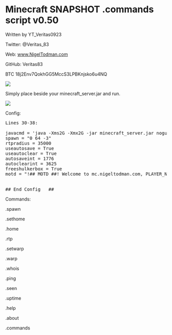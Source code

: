 # Minecraft SNAPSHOT .commands script v0.50

Written by YT_Veritas0923             

Twitter: @Veritas_83                  

Web: www.NigelTodman.com              

GitHub: Veritas83                     

BTC 18j2Env7QokhGG5MccS3LPBKnjsko6u4NQ

<img src="https://i.gyazo.com/a55c9db2ef5b1894b25a066a9689e1e2.png">


Simply place beside your minecraft_server.jar and run.

<img src="https://i.gyazo.com/3f69a9231bfa9352003d08e2733570d8.png">

Config:
<pre>
Lines 30-38:

javacmd = 'java -Xms2G -Xmx2G -jar minecraft_server.jar nogui' # Java command line to start Minecraft Server jar, Must use nogui
spawn = "0 64 -3"  																						 # WorldSpawn Coordinates
rtpradius = 35000  																						 # Random Teleport radius (-35000,35000)
useautosave = True 																						 # Use Autosave?
useautoclear = True 																					 # Use Autoclear?
autosaveint = 1776																					   # Autosave Interval in seconds
autoclearint = 3625																					   # Autoclear Interval in seconds
freeshulkerbox = True																					 # Gives new players a shulker box on their first connect
motd = "!## MOTD ##! Welcome to mc.nigeltodman.com, PLAYER_NAME! See our custom commands and their usage with '.help' * March Gamerules: keepInventory:Off mobGriefing:On Difficulty:Hard"
																					   									 # Message of the Day notes:
																					   									 # PLAYER_NAME is replaced with connecting player.
## End Config   ##												   									 # 'Welcome to' is replaced by 'Welcome back to' for returning players.
</pre>

Commands:


.spawn

.sethome

.home

.rtp

.setwarp

.warp

.whois

.ping

.seen

.uptime

.help

.about

.commands
